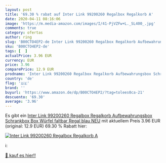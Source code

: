 ```yaml
---
layout: post
title: '69.30 % rabat auf Inter Link 99200260 Regalbox Regalkorb A'
date: 2020-04-11 08:16:06
image: 'https://m.media-amazon.com/images/I/41-PjVZFw+L._SL400_.jpg'
comments: true
category: ofertas
author: ring
slug: 'B00CTO4EP2-de Inter Link 99200260 Regalbox Regalkorb Aufbewahrungsbox...'
sku: 'B00CTO4EP2-de'
tags: [  ]
actualPrice: 3.96 EUR
currency: EUR
price: 3.96
comparePrice: 12.9 EUR
prodname: 'Inter Link 99200260 Regalbox Regalkorb Aufbewahrungsbox Schrankbox Box Würfel faltbar Regal blau NEU'
country: 'de'
flag: '🇩🇪'
brand: ''
buyurl: 'https://www.amazon.de/dp/B00CTO4EP2/?tag=tolees0ca-21'
descuento: '69.30'
average: '3.96'
---
```


Es gibt ein [Inter Link 99200260 Regalbox Regalkorb Aufbewahrungsbox Schrankbox Box Würfel faltbar Regal blau NEU](https://www.amazon.de/dp/B00CTO4EP2/?tag=tolees0ca-21) mit aktuellem Preis 3.96 EUR (original: 12.9 EUR) 69.30 % Rabatt hier:

[![Inter Link 99200260 Regalbox Regalkorb A](https://m.media-amazon.com/images/I/41-PjVZFw+L._SL400_.jpg)](https://www.amazon.de/dp/B00CTO4EP2/?tag=tolees0ca-21)

ℹ️:


[🛒 kauf es hier!!](https://www.amazon.de/dp/B00CTO4EP2/?tag=tolees0ca-21)
